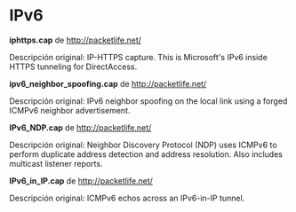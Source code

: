 IPv6
=========

**iphttps.cap** de http://packetlife.net/

Descripción original:
IP-HTTPS capture. This is Microsoft's IPv6 inside HTTPS tunneling for DirectAccess.

**ipv6_neighbor_spoofing.cap** de http://packetlife.net/

Descripción original:
IPv6 neighbor spoofing on the local link using a forged ICMPv6 neighbor advertisement.

**IPv6_NDP.cap** de http://packetlife.net/

Descripción original:
Neighbor Discovery Protocol (NDP) uses ICMPv6 to perform duplicate address detection and address resolution. Also includes multicast listener reports.

**IPv6_in_IP.cap** de http://packetlife.net/

Descripción original:
ICMPv6 echos across an IPv6-in-IP tunnel.